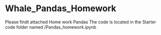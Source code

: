 # Whale_Pandas_Homework
Please findt attached Home work Pandas
The code is located in the Starter code folder named /Pandas_homework.ipynb
